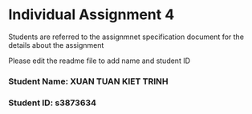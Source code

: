 # Individual Assignment 4

Students are referred to the assignmnet specification document for the details about the assignment

Please edit the readme file to add name and student ID

### Student Name: XUAN TUAN KIET TRINH
### Student ID: s3873634
